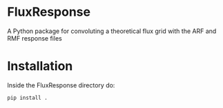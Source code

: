 # FluxResponse
A Python package for convoluting a theoretical flux grid with the ARF and RMF response files
# Installation 
Inside the FluxResponse directory do:
```
pip install .
```
